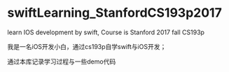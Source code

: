 # swiftLearning_StanfordCS193p2017
learn IOS development by swift, Course is Stanford 2017 fall CS193p

我是一名iOS开发小白，通过cs193p自学swift与iOS开发；

通过本库记录学习过程与一些demo代码
